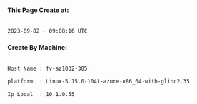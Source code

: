 
   
#### This Page Create at:

```bash

2023-09-02 - 09:08:16 UTC

```

#### Create By Machine:

```bash

Host Name : fv-az1032-305

platform  : Linux-5.15.0-1041-azure-x86_64-with-glibc2.35

Ip Local  : 10.1.0.55

```

